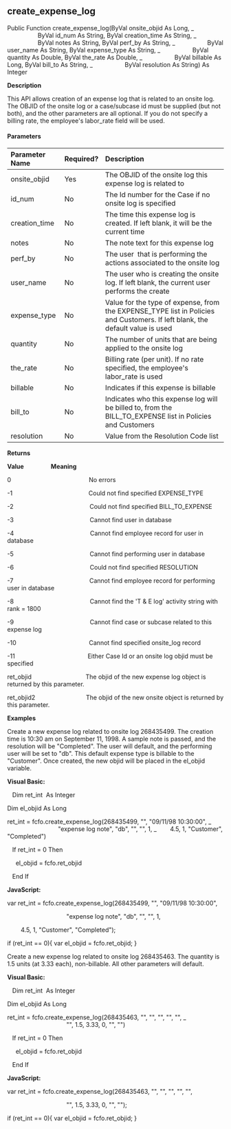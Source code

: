 create_expense_log
--------------------

Public Function create_expense_log(ByVal onsite_objid As Long, _
                  ByVal id_num As String, ByVal creation_time As String, _
                  ByVal notes As String, ByVal perf_by As String, _
                  ByVal user_name As String, ByVal expense_type As String, _
                  ByVal quantity As Double, ByVal the_rate As Double, _
                  ByVal billable As Long, ByVal bill_to As String, _
                  ByVal resolution As String) As Integer

**Description**

This API allows creation of an expense log that is related to an onsite log. The OBJID of the onsite log or a case/subcase id must be supplied (but not both), and the other parameters are all optional. If you do not specify a billing rate, the employee's labor_rate field will be used.

#### Parameters

| Parameter Name | Required? | Description |
|:--- |:--- |:--- |
| onsite_objid | Yes | The OBJID of the onsite log this expense log is related to |
| id_num | No | The Id number for the Case if no onsite log is specified |
| creation_time | No | The time this expense log is created. If left blank, it will be the current time |
| notes | No | The note text for this expense log |
| perf_by | No | The user  that is performing the actions associated to the onsite log |
| user_name | No | The user who is creating the onsite log. If left blank, the current user performs the create |
| expense_type | No | Value for the type of expense, from the EXPENSE_TYPE list in Policies and Customers. If left blank, the default value is used |
| quantity | No | The number of units that are being applied to the onsite log |
| the_rate | No | Billing rate (per unit). If no rate specified, the employee's labor_rate is used |
| billable | No | Indicates if this expense is billable |
| bill_to | No | Indicates who this expense log will be billed to, from the BILL_TO_EXPENSE list in Policies and Customers |
| resolution | No | Value from the Resolution Code list |

**Returns**

**Value**                **Meaning**

0                                              No errors

-1                                             Could not find specified EXPENSE_TYPE

-2                                             Could not find specified BILL_TO_EXPENSE

-3                                             Cannot find user in database

-4                                             Cannot find employee record for user in database

-5                                             Cannot find performing user in database

-6                                             Could not find specified RESOLUTION

-7                                             Cannot find employee record for performing user in database

-8                                             Cannot find the 'T & E log' activity string with rank = 1800

-9                                             Cannot find case or subcase related to this expense log

-10                                           Cannot find specified onsite_log record

-11                                           Either Case Id or an onsite log objid must be specified

ret_objid                                The objid of the new expense log object is returned by this parameter.

ret_objid2                              The objid of the new onsite object is returned by this parameter.

**Examples**

 Create a new expense log related to onsite log 268435499. The creation time is 10:30 am on September 11, 1998. A sample note is passed, and the resolution will be "Completed". The user will default, and the performing user will be set to "db". This default expense type is billable to the "Customer". Once created, the new objid will be placed in the el_objid variable.

**Visual Basic:**

   Dim ret_int  As Integer

Dim el_objid As Long

ret_int = fcfo.create_expense_log(268435499, "", "09/11/98 10:30:00", _
                                  "expense log note", "db", "", "", 1, _
       4.5, 1, "Customer", "Completed")

   If ret_int = 0 Then

     el_objid = fcfo.ret_objid

   End If

**JavaScript:**

var ret_int = fcfo.create_expense_log(268435499, "", "09/11/98 10:30:00",

                                   "expense log note", "db", "", "", 1,

        4.5, 1, "Customer", "Completed");

if (ret_int == 0){ var el_objid = fcfo.ret_objid; }

 Create a new expense log related to onsite log 268435463. The quantity is 1.5 units (at 3.33 each), non-billable. All other parameters will default.

**Visual Basic:**

   Dim ret_int  As Integer

Dim el_objid As Long

ret_int = fcfo.create_expense_log(268435463, "", "", "", "", "", _
                                   "", 1.5, 3.33, 0, "", "")

   If ret_int = 0 Then

     el_objid = fcfo.ret_objid

   End If

**JavaScript:**

var ret_int = fcfo.create_expense_log(268435463, "", "", "", "", "",

                                   "", 1.5, 3.33, 0, "", "");

if (ret_int == 0){ var el_objid = fcfo.ret_objid; }